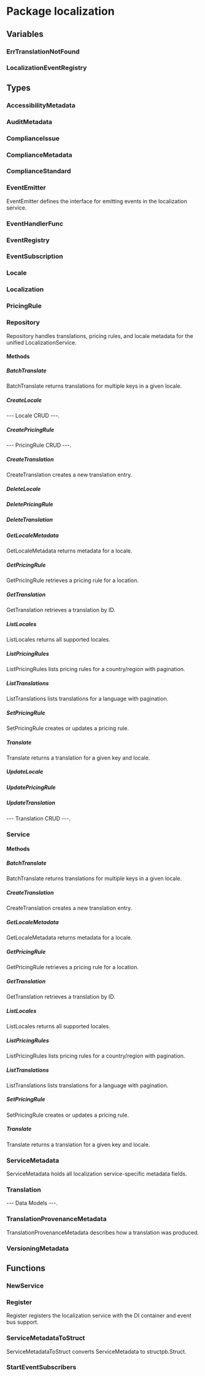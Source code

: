 # Package localization

## Variables

### ErrTranslationNotFound

### LocalizationEventRegistry

## Types

### AccessibilityMetadata

### AuditMetadata

### ComplianceIssue

### ComplianceMetadata

### ComplianceStandard

### EventEmitter

EventEmitter defines the interface for emitting events in the localization service.

### EventHandlerFunc

### EventRegistry

### EventSubscription

### Locale

### Localization

### PricingRule

### Repository

Repository handles translations, pricing rules, and locale metadata for the unified
LocalizationService.

#### Methods

##### BatchTranslate

BatchTranslate returns translations for multiple keys in a given locale.

##### CreateLocale

--- Locale CRUD ---.

##### CreatePricingRule

--- PricingRule CRUD ---.

##### CreateTranslation

CreateTranslation creates a new translation entry.

##### DeleteLocale

##### DeletePricingRule

##### DeleteTranslation

##### GetLocaleMetadata

GetLocaleMetadata returns metadata for a locale.

##### GetPricingRule

GetPricingRule retrieves a pricing rule for a location.

##### GetTranslation

GetTranslation retrieves a translation by ID.

##### ListLocales

ListLocales returns all supported locales.

##### ListPricingRules

ListPricingRules lists pricing rules for a country/region with pagination.

##### ListTranslations

ListTranslations lists translations for a language with pagination.

##### SetPricingRule

SetPricingRule creates or updates a pricing rule.

##### Translate

Translate returns a translation for a given key and locale.

##### UpdateLocale

##### UpdatePricingRule

##### UpdateTranslation

--- Translation CRUD ---.

### Service

#### Methods

##### BatchTranslate

BatchTranslate returns translations for multiple keys in a given locale.

##### CreateTranslation

CreateTranslation creates a new translation entry.

##### GetLocaleMetadata

GetLocaleMetadata returns metadata for a locale.

##### GetPricingRule

GetPricingRule retrieves a pricing rule for a location.

##### GetTranslation

GetTranslation retrieves a translation by ID.

##### ListLocales

ListLocales returns all supported locales.

##### ListPricingRules

ListPricingRules lists pricing rules for a country/region with pagination.

##### ListTranslations

ListTranslations lists translations for a language with pagination.

##### SetPricingRule

SetPricingRule creates or updates a pricing rule.

##### Translate

Translate returns a translation for a given key and locale.

### ServiceMetadata

ServiceMetadata holds all localization service-specific metadata fields.

### Translation

--- Data Models ---.

### TranslationProvenanceMetadata

TranslationProvenanceMetadata describes how a translation was produced.

### VersioningMetadata

## Functions

### NewService

### Register

Register registers the localization service with the DI container and event bus support.

### ServiceMetadataToStruct

ServiceMetadataToStruct converts ServiceMetadata to structpb.Struct.

### StartEventSubscribers
